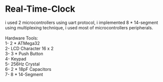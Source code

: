 # Real-Time-Clock
i used 2 microcontrollers using uart protocol, i implemented 8 * 14-segment using multiplexing technique, i used most of microcontrollers peripherals.</br></br>
Hardware Tools:</br>
1- 2 * ATMega32</br>
2- LCD Character 16 x 2</br>
3- 3 * Push Button</br>
4- Keypad</br>
5- 256Hz Crystal</br>
6- 2 * 18pF Capacitors</br>
7- 8 * 14-Segment</br>
